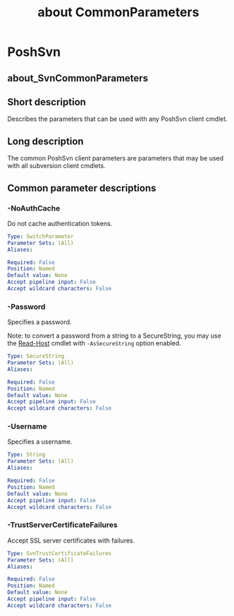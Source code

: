 ﻿---
description: Describes the parameters that can be used with any PoshSvn client cmdlet.
Locale: en-US
online version: https://www.poshsvn.com/docs/about_SvnCommonParameters/
schema: 2.0.0
title: about CommonParameters
---

# PoshSvn
## about_SvnCommonParameters

## Short description

Describes the parameters that can be used with any PoshSvn client cmdlet.

## Long description

The common PoshSvn client parameters are parameters that may be used with all
subversion client cmdlets.

## Common parameter descriptions

### -NoAuthCache
Do not cache authentication tokens.

```yaml
Type: SwitchParameter
Parameter Sets: (All)
Aliases:

Required: False
Position: Named
Default value: None
Accept pipeline input: False
Accept wildcard characters: False
```

### -Password
Specifies a password.

Note: to convert a password from a string to a SecureString, you may use the
[Read-Host](https://learn.microsoft.com/en-us/powershell/module/microsoft.powershell.utility/read-host?view=powershell-7.4)
cmdlet with `-AsSecureString` option enabled.

```yaml
Type: SecureString
Parameter Sets: (All)
Aliases:

Required: False
Position: Named
Default value: None
Accept pipeline input: False
Accept wildcard characters: False
```

### -Username
Specifies a username.

```yaml
Type: String
Parameter Sets: (All)
Aliases:

Required: False
Position: Named
Default value: None
Accept pipeline input: False
Accept wildcard characters: False
```

### -TrustServerCertificateFailures
Accept SSL server certificates with failures.

```yaml
Type: SvnTrustCertificateFailures
Parameter Sets: (All)
Aliases:

Required: False
Position: Named
Default value: None
Accept pipeline input: False
Accept wildcard characters: False
```
